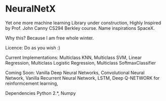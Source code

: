 # NeuralNetX
Yet one more machine learning Library under construction, Highly Inspired by Prof. John Canny CS294 Berkley course.
Name inspirations SpaceX.

Why this?
Because I am free whole winter.

Licence:
Do as you wish :)


Current Implementations:
Multiclass KNN,
Multiclass SVM,
Linear Regression,
Multiclass Logistic Regression,
Multiclass SoftmaxClassifier

Coming Soon:
Vanilla Deep Neural Networks,
Convolutional Neural Network,
Vanilla Recurrent Neural Network,
LSTM,
Deep Q-NETWORK for reinformcement learning,


Dependencies
Python 2.*,
Numpy